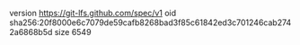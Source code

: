 version https://git-lfs.github.com/spec/v1
oid sha256:20f8000e6c7079de59cafb8268bad3f85c61842ed3c701246cab2742a6868b5d
size 6549
